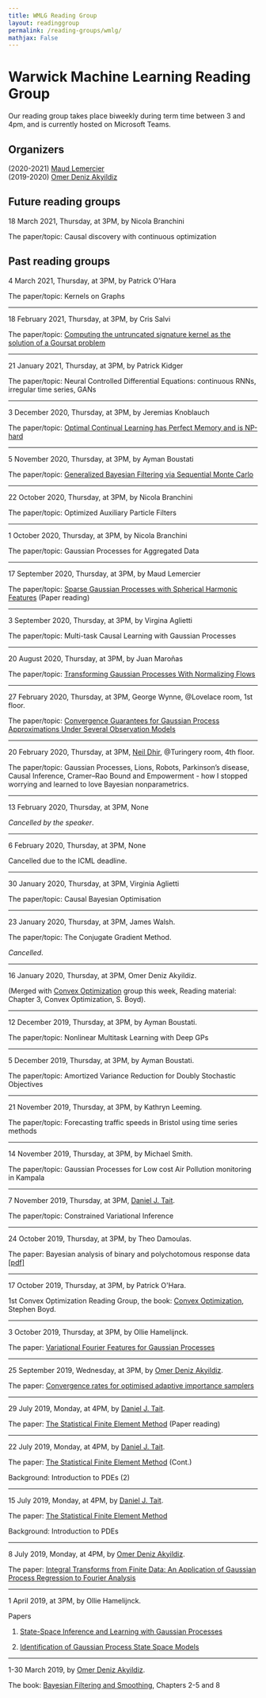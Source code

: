 ```yaml
---
title: WMLG Reading Group
layout: readinggroup
permalink: /reading-groups/wmlg/
mathjax: False
---
```


# Warwick Machine Learning Reading Group

Our reading group takes place biweekly during term time between 3 and 4pm, and is currently hosted on Microsoft Teams. 

## Organizers 

(2020-2021) [Maud Lemercier](https://warwick.ac.uk/fac/sci/statistics/staff/research_students/mlemercier)\
(2019-2020) [Omer Deniz Akyildiz](http://akyildiz.me)

## Future reading groups

18 March 2021, Thursday, at 3PM, by Nicola Branchini

The paper/topic: Causal discovery with continuous optimization

## Past reading groups

4 March 2021, Thursday, at 3PM, by Patrick O'Hara

The paper/topic: Kernels on Graphs

***

18 February 2021, Thursday, at 3PM, by Cris Salvi

The paper/topic: [Computing the untruncated signature kernel as the solution of a Goursat problem](https://arxiv.org/pdf/2006.14794.pdf)

***

21 January 2021, Thursday, at 3PM, by Patrick Kidger

The paper/topic: Neural Controlled Differential Equations: continuous RNNs, irregular time series, GANs

***

3 December 2020, Thursday, at 3PM, by Jeremias Knoblauch

The paper/topic: [Optimal Continual Learning has Perfect Memory and is NP-hard](https://arxiv.org/pdf/2006.05188.pdf)

***

5 November 2020, Thursday, at 3PM, by Ayman Boustati

The paper/topic: [Generalized Bayesian Filtering via Sequential Monte Carlo](https://arxiv.org/pdf/2002.09998.pdf)

***

22 October 2020, Thursday, at 3PM, by Nicola Branchini

The paper/topic: Optimized Auxiliary Particle Filters

***

1 October 2020, Thursday, at 3PM, by Nicola Branchini

The paper/topic: Gaussian Processes for Aggregated Data

***

17 September 2020, Thursday, at 3PM, by Maud Lemercier

The paper/topic: [Sparse Gaussian Processes with Spherical Harmonic Features](https://arxiv.org/pdf/2006.16649.pdf) (Paper reading)

***

3 September 2020, Thursday, at 3PM, by Virgina Aglietti

The paper/topic: Multi-task Causal Learning with Gaussian Processes

***

20 August 2020, Thursday, at 3PM, by Juan Maroñas

The paper/topic: [Transforming Gaussian Processes With Normalizing Flows](https://arxiv.org/pdf/2011.01596.pdf)

***

27 February 2020, Thursday, at 3PM, George Wynne, @Lovelace room, 1st floor.

The paper/topic: [Convergence Guarantees for Gaussian Process Approximations Under Several Observation Models](https://arxiv.org/abs/2001.10818)

***

20 February 2020, Thursday, at 3PM, [Neil Dhir](https://neildhir.github.io/), @Turingery room, 4th floor.

The paper/topic: Gaussian Processes, Lions, Robots, Parkinson’s disease, Causal Inference, Cramer–Rao Bound and Empowerment - how I stopped worrying and learned to love Bayesian nonparametrics.

***

13 February 2020, Thursday, at 3PM, None

<em>Cancelled by the speaker</em>.

***

6 February 2020, Thursday, at 3PM, None

Cancelled due to the ICML deadline.

***

30 January 2020, Thursday, at 3PM, Virginia Aglietti

The paper/topic: Causal Bayesian Optimisation

***

23 January 2020, Thursday, at 3PM, James Walsh.

The paper/topic: The Conjugate Gradient Method.

<em>Cancelled</em>.

***

16 January 2020, Thursday, at 3PM, Omer Deniz Akyildiz.

(Merged with [Convex Optimization](https://wmlg.io/reading-groups/convex/) group this week, Reading material: Chapter 3, Convex Optimization, S. Boyd).

***

12 December 2019, Thursday, at 3PM, by Ayman Boustati.

The paper/topic: Nonlinear Multitask Learning with Deep GPs

***

5 December 2019, Thursday, at 3PM, by Ayman Boustati.

The paper/topic: Amortized Variance Reduction for Doubly Stochastic Objectives

***

21 November 2019, Thursday, at 3PM, by Kathryn Leeming.

The paper/topic: Forecasting traffic speeds in Bristol using time series methods

***

14 November 2019, Thursday, at 3PM, by Michael Smith.

The paper/topic: Gaussian Processes for Low cost Air Pollution monitoring in Kampala

***

7 November 2019, Thursday, at 3PM, [Daniel J. Tait](https://danieljtait.github.io).

The paper/topic: Constrained Variational Inference

***

24 October 2019, Thursday, at 3PM, by Theo Damoulas.

The paper: Bayesian analysis of binary and polychotomous response data [[pdf]](http://www.stat.cmu.edu/~brian/905-2009/all-papers/albert-chib-1993.pdf)

***

17 October 2019, Thursday, at 3PM, by Patrick O'Hara.

1st Convex Optimization Reading Group, the book: [Convex Optimization](https://web.stanford.edu/~boyd/cvxbook/), Stephen Boyd.

***

3 October 2019, Thursday, at 3PM, by Ollie Hamelijnck.

The paper: [Variational Fourier Features for Gaussian Processes](http://www.jmlr.org/papers/volume18/16-579/16-579.pdf)

***

25 September 2019, Wednesday, at 3PM, by [Omer Deniz Akyildiz](http://akyildiz.me).

The paper: [Convergence rates for optimised adaptive importance samplers](https://arxiv.org/abs/1903.12044)

***

29 July 2019, Monday, at 4PM, by [Daniel J. Tait](https://danieljtait.github.io/).

The paper: [The Statistical Finite Element Method](https://arxiv.org/abs/1905.06391) (Paper reading)

***

22 July 2019, Monday, at 4PM, by [Daniel J. Tait](https://danieljtait.github.io/).

The paper: [The Statistical Finite Element Method](https://arxiv.org/abs/1905.06391) (Cont.)

Background: Introduction to PDEs (2)

***

15 July 2019, Monday, at 4PM, by [Daniel J. Tait](https://danieljtait.github.io/).

The paper: [The Statistical Finite Element Method](https://arxiv.org/abs/1905.06391)

Background: Introduction to PDEs

***

8 July 2019, Monday, at 4PM, by [Omer Deniz Akyildiz](http://akyildiz.me).

The paper: [Integral Transforms from Finite Data: An Application of Gaussian Process Regression to Fourier Analysis
](https://arxiv.org/abs/1704.02828)

***

1 April 2019, at 3PM, by Ollie Hamelijnck.

Papers

1) [State-Space Inference and Learning with Gaussian Processes](http://mlg.eng.cam.ac.uk/pub/pdf/TurDeiRas10.pdf)

2) [Identification of Gaussian Process State Space Models](https://arxiv.org/abs/1705.10888)

***

1-30 March 2019, by [Omer Deniz Akyildiz](http://akyildiz.me).

The book: [Bayesian Filtering and Smoothing](https://users.aalto.fi/~ssarkka/pub/cup_book_online_20131111.pdf), Chapters 2-5 and 8
